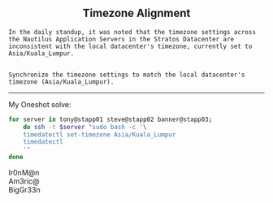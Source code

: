 ## <center> Timezone Alignment

```
In the daily standup, it was noted that the timezone settings across the Nautilus Application Servers in the Stratos Datacenter are inconsistent with the local datacenter's timezone, currently set to Asia/Kuala_Lumpur.


Synchronize the timezone settings to match the local datacenter's timezone (Asia/Kuala_Lumpur).
```

---

My Oneshot solve:

```sh
for server in tony@stapp01 steve@stapp02 banner@stapp03;
    do ssh -t $server "sudo bash -c '\
    timedatectl set-timezone Asia/Kuala_Lumpur
    timedatectl
    '"
done
```
Ir0nM@n  
Am3ric@  
BigGr33n
